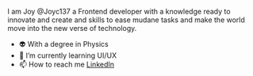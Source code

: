 I am Joy @Joyc137 a Frontend developer with a knowledge ready to innovate and create and skills to ease mudane tasks and make the world move into 
the new verse of technology. 

- :alien:  With a degree in Physics 
- 🌱 I’m currently learning UI/UX 
- 📫 How to reach me [LinkedIn](https://www.linkedin.com/in/joy-badea-90a4a1224/)
